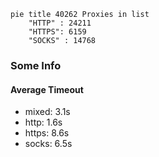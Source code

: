 
```mermaid
pie title 40262 Proxies in list
    "HTTP" : 24211
    "HTTPS": 6159
    "SOCKS" : 14768
```

### Some Info
#### Average Timeout

- mixed: 3.1s
- http: 1.6s
- https: 8.6s
- socks: 6.5s